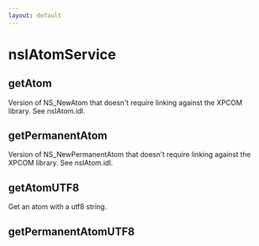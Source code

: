 ```yaml
---
layout: default
---
```


# nsIAtomService #

## getAtom ##

Version of NS_NewAtom that doesn't require linking against the
XPCOM library.  See nsIAtom.idl.


## getPermanentAtom ##

Version of NS_NewPermanentAtom that doesn't require linking against
the XPCOM library.  See nsIAtom.idl.


## getAtomUTF8 ##

Get an atom with a utf8 string.


## getPermanentAtomUTF8 ##
